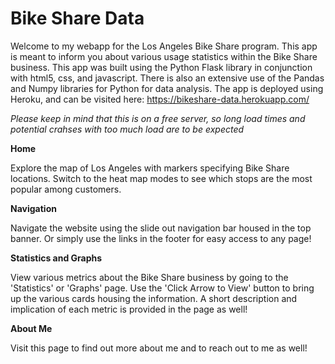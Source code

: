 # Bike Share Data

Welcome to my webapp for the Los Angeles Bike Share program.
This app is meant to inform you about various usage statistics within the Bike Share business.
This app was built using the Python Flask library in conjunction with html5, css, and javascript.
There is also an extensive use of the Pandas and Numpy libraries for Python for data analysis.
The app is deployed using Heroku, and can be visited here:
<a>https://bikeshare-data.herokuapp.com/</a>

*Please keep in mind that this is on a free server, so long load times and potential crahses with too much load are to be expected*

<b>Home</b>

Explore the map of Los Angeles with markers specifying Bike Share locations. 
Switch to the heat map modes to see which stops are the most popular among customers.

<b>Navigation</b>

Navigate the website using the slide out navigation bar housed in the top banner.
Or simply use the links in the footer for easy access to any page!

<b>Statistics and Graphs</b>

View various metrics about the Bike Share business by going to the 'Statistics' or 'Graphs'
page. Use the 'Click Arrow to View' button to bring up the various cards housing the 
information. A short description and implication of each metric is provided in the page
as well!

<b>About Me</b>

Visit this page to find out more about me and to reach out to me as well!
